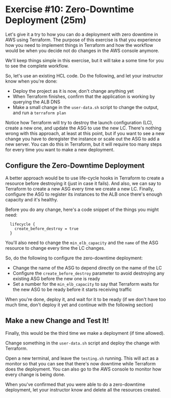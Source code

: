 # Exercise #10: Zero-Downtime Deployment (25m)
Let's give it a try to how you can do a deployment with zero downtime in AWS using Terraform. The purpose of this exercise is that you experience how you need to implement things in Terraform and how the workflow would be when you decide not do changes in the AWS console anymore.

We'll keep things simple in this exercise, but it will take a some time for you to see the complete workflow.

So, let's use an existing HCL code. Do the following, and let your instructor know when you're done:

* Deploy the project as it is now, don't change anything yet
* When Terraform finishes, confirm that the application is working by querying the ALB DNS
* Make a small change in the `user-data.sh` script to change the output, and run a `terraform plan`

Notice how Terraform will try to destroy the launch configuration (LC), create a new one, and update the ASG to use the new LC. There's nothing wrong with this approach, at least at this point, but if you want to see a new change you have to deregister the instance or scale out the ASG to add a new server. You can do this in Terraform, but it will require too many steps for every time you want to make a new deployment.

## Configure the Zero-Downtime Deployment
A better approach would be to use life-cycle hooks in Terraform to create a resource before destroying it (just in case it fails). And also, we can say to Terraform to create a new ASG every time we create a new LC. Finally, configure the ASG to register its instances to the ALB once there's enough capacity and it's healthy.

Before you do any change, here's a code snippet of the things you might need:

```
  lifecycle {
    create_before_destroy = true
  }
```

You'll also need to change the `min_elb_capacity` and the `name` of the ASG resource to change every time the LC changes.

So, do the following to configure the zero-downtime deployment:

* Change the name of the ASG to depend directly on the name of the LC
* Configure the `create_before_destroy` parameter to avoid destroying any existing ASG before the new one is ready
* Set a number for the `min_elb_capacity` to say that Terraform waits for the new ASG to be ready before it starts receiving traffic

When you're done, deploy it, and wait for it to be ready (if we don't have too much time, don't deploy it yet and continue with the following section)

## Make a new Change and Test It!
Finally, this would be the third time we make a deployment (if time allowed).

Change something in the `user-data.sh` script and deploy the change with Terraform.

Open a new terminal, and leave the `testing.sh` running. This will act as a monitor so that you can see that there's now downtime while Terraform does the deployment. You can also go to the AWS console to monitor how every change is being done.

When you've confirmed that you were able to do a zero-downtime deployment, let your instructor know and delete all the resources created.
